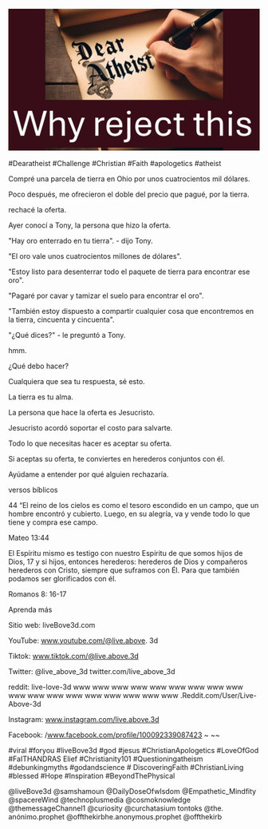 ![Video cover image](../cover.jpg "cover photo")

#Dearatheist #Challenge #Christian #Faith #apologetics #atheist

Compré una parcela de tierra en Ohio por unos cuatrocientos mil dólares.

Poco después, me ofrecieron el doble del precio que pagué, por la tierra.

rechacé la oferta.

Ayer conocí a Tony, la persona que hizo la oferta.

"Hay oro enterrado en tu tierra". - dijo Tony.

"El oro vale unos cuatrocientos millones de dólares".

"Estoy listo para desenterrar todo el paquete de tierra para encontrar ese oro".

"Pagaré por cavar y tamizar el suelo para encontrar el oro".

"También estoy dispuesto a compartir cualquier cosa que encontremos en la tierra, cincuenta y cincuenta".

"¿Qué dices?" - le preguntó a Tony.

hmm.

¿Qué debo hacer?

Cualquiera que sea tu respuesta, sé esto.

La tierra es tu alma.

La persona que hace la oferta es Jesucristo.

Jesucristo acordó soportar el costo para salvarte.

Todo lo que necesitas hacer es aceptar su oferta.

Si aceptas su oferta, te conviertes en herederos conjuntos con él.

Ayúdame a entender por qué alguien rechazaría.

versos bíblicos

44 “El reino de los cielos es como el tesoro escondido en un campo, que un hombre encontró y cubierto. Luego, en su alegría, va y vende todo lo que tiene y compra ese campo.

Mateo 13:44

El Espíritu mismo es testigo con nuestro Espíritu de que somos hijos de Dios, 17 y si hijos, entonces herederos: herederos de Dios y compañeros herederos con Cristo, siempre que suframos con Él. Para que también podamos ser glorificados con él.

Romanos 8: 16-17

Aprenda más

Sitio web: liveBove3d.com

YouTube: www.youtube.com/@live.above. 3d

Tiktok: www.tiktok.com/@live.above.3d

Twitter: @live_above_3d twitter.com/live_above_3d

reddit: live-love-3d www www www www www www www www www www www www www www www www www www .Reddit.com/User/Live-Above-3d

Instagram: www.instagram.com/live.above.3d

Facebook: /www.facebook.com/profile/100092339087423 ~ ~~

#viral #foryou #liveBove3d #god #jesus #ChristianApologetics #LoveOfGod #FaITHANDRAS Elief #Christianity101 #Questioningatheism #debunkingmyths #godandscience # DiscoveringFaith #ChristianLiving #blessed #Hope #Inspiration #BeyondThePhysical

@liveBove3d @samshamoun @DailyDoseOfwIsdom @Empathetic_Mindfity @spacereWind @technoplusmedia @cosmoknowledge @themessageChannel1 @curiosity @curchatasium tontoks @the. anónimo.prophet @offthekirbhe.anonymous.prophet @offthekirb